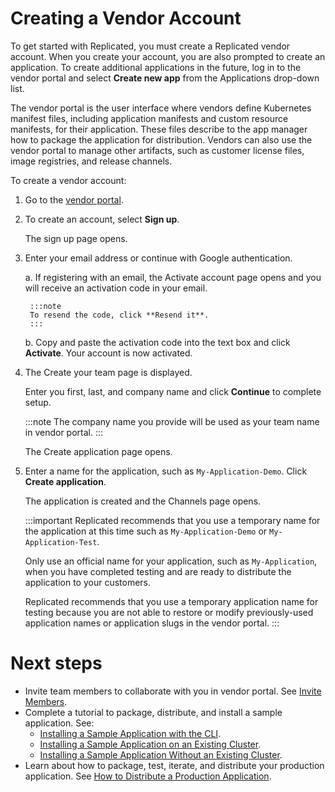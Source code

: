 # Creating a Vendor Account

To get started with Replicated, you must create a Replicated vendor account. When you create your account, you are also prompted to create an application. To create additional applications in the future, log in to the vendor portal and select **Create new app** from the Applications drop-down list.

The vendor portal is the user interface where vendors define Kubernetes manifest files, including application manifests and custom resource manifests, for their application. These files describe to the app manager how to package the application for distribution. Vendors can also use the vendor portal to manage other artifacts, such as customer license files, image registries, and release channels.

To create a vendor account:

1. Go to the [vendor portal](https://vendor.replicated.com).
2. To create an account, select **Sign up**.

    The sign up page opens.
3. Enter your email address or continue with Google authentication.
    
    a. If registering with an email, the Activate account page opens and you will receive an activation code in your email.


        :::note
        To resend the code, click **Resend it**.
        :::

    
    
    b. Copy and paste the activation code into the text box and click **Activate**. Your account is now activated. 


4. The Create your team page is displayed. 

    Enter you first, last, and company name and click **Continue** to complete setup. 
    
    :::note
    The company name you provide will be used as your team name in vendor portal.
    :::

     The Create application page opens.

5. Enter a name for the application, such as `My-Application-Demo`. Click **Create application**.

    The application is created and the Channels page opens.

   :::important
   Replicated recommends that you use a temporary name for the application at this time such as `My-Application-Demo` or `My-Application-Test`.

   Only use an official name for your application, such as `My-Application`, when you have completed testing and are ready to distribute the application to your customers.

   Replicated recommends that you use a temporary application name for testing because you are not able to restore or modify previously-used application names or application slugs in the vendor portal.
   :::

# Next steps
* Invite team members to collaborate with you in vendor portal. See [Invite Members](team-management#invite-members).
* Complete a tutorial to package, distribute, and install a sample application. See:
   * [Installing a Sample Application with the CLI](tutorial-installing-with-cli).
   * [Installing a Sample Application on an Existing Cluster](tutorial-installing-with-existing-cluster).
   * [Installing a Sample Application Without an Existing Cluster](tutorial-installing-without-existing-cluster).
* Learn about how to package, test, iterate, and distribute your production application. See [How to Distribute a Production Application](distributing-workflow).
